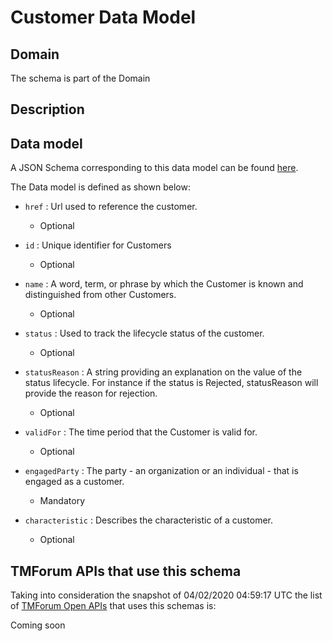 # Customer Data Model

## Domain

The  schema is part of the  Domain

## Description



## Data model

A JSON Schema corresponding to this data model can be found
[here](https://github.com/tmforum-rand/schemas/blob/candidates/Customer/Customer.schema.json).

The Data model is defined as shown below:

- `href` : Url used to reference the customer.

  - Optional


- `id` : Unique identifier for Customers

  - Optional


- `name` : A word, term, or phrase by which the Customer is known and distinguished from other Customers.

  - Optional


- `status` : Used to track the lifecycle status of the customer.

  - Optional


- `statusReason` : A string providing an explanation on the value of the status lifecycle. For instance if the status is Rejected, statusReason will provide the reason for rejection.

  - Optional


- `validFor` : The time period that the Customer is valid for.

  - Optional


- `engagedParty` : The party - an organization or an individual - that is engaged as a customer.

  - Mandatory


- `characteristic` : Describes the characteristic of a customer.

  - Optional






## TMForum APIs that use this schema

Taking into consideration the snapshot of 04/02/2020 04:59:17 UTC the list of [TMForum Open APIs](https://www.tmforum.org/open-apis/) that uses this schemas is:

Coming soon